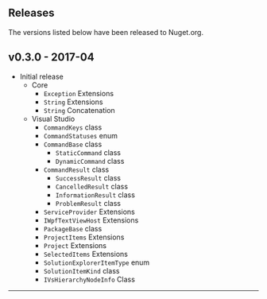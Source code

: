 ## Releases

The versions listed below have been released to Nuget.org.

## v0.3.0 - 2017-04

- Initial release
  - Core
    - ```Exception``` Extensions
    - ```String``` Extensions
    - ```String``` Concatenation
  - Visual Studio
    - ```CommandKeys``` class
    - ```CommandStatuses``` enum
    - ```CommandBase``` class
      - ```StaticCommand``` class
      - ```DynamicCommand``` class
    - ```CommandResult``` class
      - ```SuccessResult``` class
      - ```CancelledResult``` class
      - ```InformationResult``` class
      - ```ProblemResult``` class
    - ```ServiceProvider``` Extensions
    - ```IWpfTextViewHost``` Extensions
    - ```PackageBase``` class
    - ```ProjectItems``` Extensions
    - ```Project``` Extensions
    - ```SelectedItems``` Extensions
    - ```SolutionExplorerItemType``` enum
    - ```SolutionItemKind``` class
    - ```IVsHierarchyNodeInfo``` Class

---

[development]: https://img.shields.io/vso/build/lumiinus/f216dc0e-1381-47f0-a1c5-fd85f180cded/8.svg
[production]: https://img.shields.io/appveyor/ci/luminous-software/luminous-code.svg
[github]: https://img.shields.io/github/tag/luminous-software/luminous-code.svg
